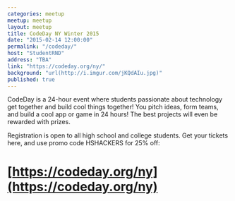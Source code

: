 ```yaml
---
categories: meetup
meetup: meetup
layout: meetup
title: CodeDay NY Winter 2015
date: "2015-02-14 12:00:00"
permalink: "/codeday/"
host: "StudentRND"
address: "TBA"
link: "https://codeday.org/ny/"
background: "url(http://i.imgur.com/jKQdAIu.jpg)"
published: true
---
```


CodeDay is a 24-hour event where students passionate about technology get together and build cool things together! You pitch ideas, form teams, and build a cool app or game in 24 hours! The best projects will even be rewarded with prizes.

Registration is open to all high school and college students. Get your tickets here, and use promo code HSHACKERS for 25% off:

# [https://codeday.org/ny](https://codeday.org/ny)

